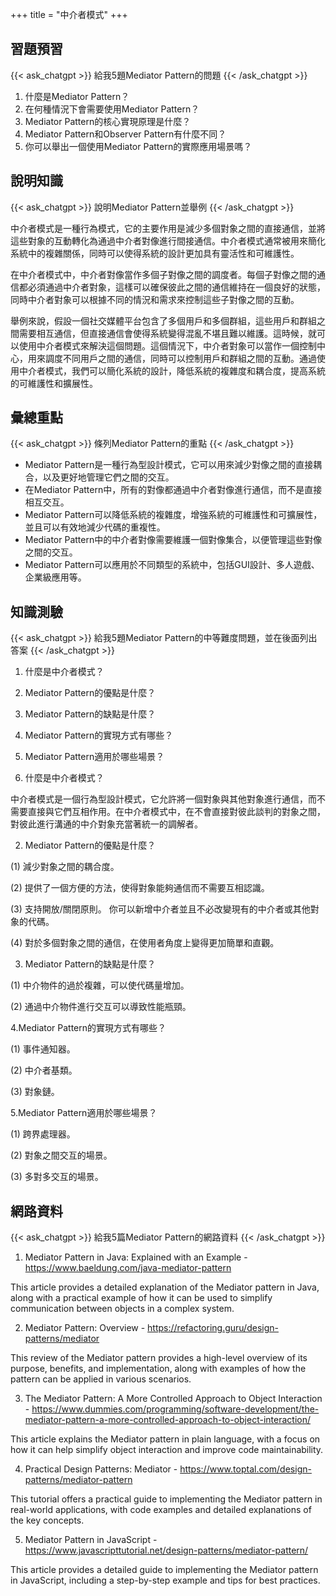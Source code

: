 +++
title = "中介者模式"
+++
## 習題預習
{{< ask_chatgpt >}}
給我5題Mediator Pattern的問題
{{< /ask_chatgpt >}}



1. 什麼是Mediator Pattern？
2. 在何種情況下會需要使用Mediator Pattern？
3. Mediator Pattern的核心實現原理是什麼？
4. Mediator Pattern和Observer Pattern有什麼不同？
5. 你可以舉出一個使用Mediator Pattern的實際應用場景嗎？   

## 說明知識
{{< ask_chatgpt >}}
說明Mediator Pattern並舉例
{{< /ask_chatgpt >}}



中介者模式是一種行為模式，它的主要作用是減少多個對象之間的直接通信，並將這些對象的互動轉化為通過中介者對像進行間接通信。中介者模式通常被用來簡化系統中的複雜關係，同時可以使得系統的設計更加具有靈活性和可維護性。

在中介者模式中，中介者對像當作多個子對像之間的調度者。每個子對像之間的通信都必須通過中介者對象，這樣可以確保彼此之間的通信維持在一個良好的狀態，同時中介者對象可以根據不同的情況和需求來控制這些子對像之間的互動。

舉例來說，假設一個社交媒體平台包含了多個用戶和多個群組，這些用戶和群組之間需要相互通信，但直接通信會使得系統變得混亂不堪且難以維護。這時候，就可以使用中介者模式來解決這個問題。這個情況下，中介者對象可以當作一個控制中心，用來調度不同用戶之間的通信，同時可以控制用戶和群組之間的互動。通過使用中介者模式，我們可以簡化系統的設計，降低系統的複雜度和耦合度，提高系統的可維護性和擴展性。   

## 彙總重點
{{< ask_chatgpt >}}
條列Mediator Pattern的重點
{{< /ask_chatgpt >}}



- Mediator Pattern是一種行為型設計模式，它可以用來減少對像之間的直接耦合，以及更好地管理它們之間的交互。
- 在Mediator Pattern中，所有的對像都通過中介者對像進行通信，而不是直接相互交互。
- Mediator Pattern可以降低系統的複雜度，增強系統的可維護性和可擴展性，並且可以有效地減少代碼的重複性。
- Mediator Pattern中的中介者對像需要維護一個對像集合，以便管理這些對像之間的交互。
- Mediator Pattern可以應用於不同類型的系統中，包括GUI設計、多人遊戲、企業級應用等。   

## 知識測驗
{{< ask_chatgpt >}}
給我5題Mediator Pattern的中等難度問題，並在後面列出答案
{{< /ask_chatgpt >}}



1. 什麼是中介者模式？
2. Mediator Pattern的優點是什麼？
3. Mediator Pattern的缺點是什麼？
4. Mediator Pattern的實現方式有哪些？
5. Mediator Pattern適用於哪些場景？

1. 什麼是中介者模式？

中介者模式是一個行為型設計模式，它允許將一個對象與其他對象進行通信，而不需要直接與它們互相作用。在中介者模式中，在不會直接對彼此談判的對象之間，對彼此進行溝通的中介對象充當著統一的調解者。

2. Mediator Pattern的優點是什麼？

(1) 減少對象之間的耦合度。

(2) 提供了一個方便的方法，使得對象能夠通信而不需要互相認識。

(3) 支持開放/關閉原則。 你可以新增中介者並且不必改變現有的中介者或其他對象的代碼。

(4) 對於多個對象之間的通信，在使用者角度上變得更加簡單和直觀。

3. Mediator Pattern的缺點是什麼？

(1) 中介物件的過於複雜，可以使代碼量增加。

(2) 通過中介物件進行交互可以導致性能瓶頸。

4.Mediator Pattern的實現方式有哪些？

(1) 事件通知器。

(2) 中介者基類。

(3) 對象鏈。

5.Mediator Pattern適用於哪些場景？

(1) 跨界處理器。

(2) 對象之間交互的場景。

(3) 多對多交互的場景。   

## 網路資料
{{< ask_chatgpt >}}
給我5篇Mediator Pattern的網路資料
{{< /ask_chatgpt >}}



1. Mediator Pattern in Java: Explained with an Example - https://www.baeldung.com/java-mediator-pattern

This article provides a detailed explanation of the Mediator pattern in Java, along with a practical example of how it can be used to simplify communication between objects in a complex system.

2. Mediator Pattern: Overview - https://refactoring.guru/design-patterns/mediator

This review of the Mediator pattern provides a high-level overview of its purpose, benefits, and implementation, along with examples of how the pattern can be applied in various scenarios.

3. The Mediator Pattern: A More Controlled Approach to Object Interaction - https://www.dummies.com/programming/software-development/the-mediator-pattern-a-more-controlled-approach-to-object-interaction/

This article explains the Mediator pattern in plain language, with a focus on how it can help simplify object interaction and improve code maintainability.

4. Practical Design Patterns: Mediator - https://www.toptal.com/design-patterns/mediator-pattern

This tutorial offers a practical guide to implementing the Mediator pattern in real-world applications, with code examples and detailed explanations of the key concepts.

5. Mediator Pattern in JavaScript - https://www.javascripttutorial.net/design-patterns/mediator-pattern/

This article provides a detailed guide to implementing the Mediator pattern in JavaScript, including a step-by-step example and tips for best practices.   

